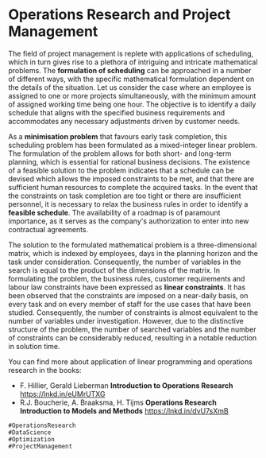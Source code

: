 # Operations Research and Project Management

The field of project management is replete with applications of scheduling, which in turn gives rise to a plethora of intriguing and intricate mathematical problems. The **formulation of scheduling** can be approached in a number of different ways, with the specific mathematical formulation dependent on the details of the situation. Let us consider the case where an employee is assigned to one or more projects simultaneously, with the minimum amount of assigned working time being one hour. The objective is to identify a daily schedule that aligns with the specified business requirements and accommodates any necessary adjustments driven by customer needs.

As a **minimisation problem** that favours early task completion, this scheduling problem has been formulated as a mixed-integer linear problem. The formulation of the problem allows for both short- and long-term planning, which is essential for rational business decisions. The existence of a feasible solution to the problem indicates that a schedule can be devised which allows the imposed constraints to be met, and that there are sufficient human resources to complete the acquired tasks. In the event that the constraints on task completion are too tight or there are insufficient personnel, it is necessary to relax the business rules in order to identify a **feasible schedule**. The availability of a roadmap is of paramount importance, as it serves as the company's authorization to enter into new contractual agreements.

The solution to the formulated mathematical problem is a three-dimensional matrix, which is indexed by employees, days in the planning horizon and the task under consideration. Consequently, the number of variables in the search is equal to the product of the dimensions of the matrix. In formulating the problem, the business rules, customer requirements and labour law constraints have been expressed as **linear constraints**. It has been observed that the constraints are imposed on a near-daily basis, on every task and on every member of staff for the use cases that have been studied. Consequently, the number of constraints is almost equivalent to the number of variables under investigation. However, due to the distinctive structure of the problem, the number of searched variables and the number of constraints can be considerably reduced, resulting in a notable reduction in solution time.

You can find more about application of linear programming and operations research in the books:
+ F. Hillier, Gerald Lieberman **Introduction to Operations Research** https://lnkd.in/eUMrUTXG 
+ R.J. Boucherie, A. Braaksma, H. Tijms **Operations Research Introduction to Models and Methods** https://lnkd.in/dvU7sXmB


```
#OperationsResearch
#DataScience
#Optimization
#ProjectManagement
```

